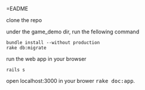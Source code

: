 =EADME

clone the repo

under the game_demo dir, run the fellowing command
```console
bundle install --without production
rake db:migrate
```
run the web app in your browser
```console
rails s
```
open localhost:3000 in your brower
<tt>rake doc:app</tt>.

